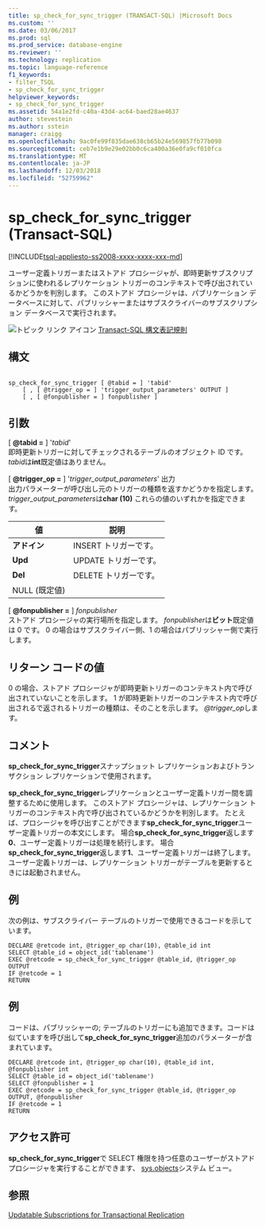 ```yaml
---
title: sp_check_for_sync_trigger (TRANSACT-SQL) |Microsoft Docs
ms.custom: ''
ms.date: 03/06/2017
ms.prod: sql
ms.prod_service: database-engine
ms.reviewer: ''
ms.technology: replication
ms.topic: language-reference
f1_keywords:
- filter_TSQL
- sp_check_for_sync_trigger
helpviewer_keywords:
- sp_check_for_sync_trigger
ms.assetid: 54a1e2fd-c40a-43d4-ac64-baed28ae4637
author: stevestein
ms.author: sstein
manager: craigg
ms.openlocfilehash: 9ac0fe99f835dae638cb65b24e569857fb77b098
ms.sourcegitcommit: ceb7e1b9e29e02bb0c6ca400a36e0fa9cf010fca
ms.translationtype: MT
ms.contentlocale: ja-JP
ms.lasthandoff: 12/03/2018
ms.locfileid: "52759962"
---
```

# <a name="spcheckforsynctrigger-transact-sql"></a>sp_check_for_sync_trigger (Transact-SQL)
[!INCLUDE[tsql-appliesto-ss2008-xxxx-xxxx-xxx-md](../../includes/tsql-appliesto-ss2008-xxxx-xxxx-xxx-md.md)]

  ユーザー定義トリガーまたはストアド プロシージャが、即時更新サブスクリプションに使われるレプリケーション トリガーのコンテキストで呼び出されているかどうかを判別します。 このストアド プロシージャは、パブリケーション データベースに対して、パブリッシャーまたはサブスクライバーのサブスクリプション データベースで実行されます。  
  
 ![トピック リンク アイコン](../../database-engine/configure-windows/media/topic-link.gif "トピック リンク アイコン") [Transact-SQL 構文表記規則](../../t-sql/language-elements/transact-sql-syntax-conventions-transact-sql.md)  
  
## <a name="syntax"></a>構文  
  
```  
  
sp_check_for_sync_trigger [ @tabid = ] 'tabid'   
    [ , [ @trigger_op = ] 'trigger_output_parameters' OUTPUT ]  
    [ , [ @fonpublisher = ] fonpublisher ]  
```  
  
## <a name="arguments"></a>引数  
 [ **@tabid =** ] '*tabid*'  
 即時更新トリガーに対してチェックされるテーブルのオブジェクト ID です。 *tabid*は**int**既定値はありません。  
  
 [ **@trigger_op =** ] '*trigger_output_parameters*' 出力  
 出力パラメーターが呼び出し元のトリガーの種類を返すかどうかを指定します。 *trigger_output_parameters*は**char (10)** これらの値のいずれかを指定できます。  
  
|値|説明|  
|-----------|-----------------|  
|**アドイン**|INSERT トリガーです。|  
|**Upd**|UPDATE トリガーです。|  
|**Del**|DELETE トリガーです。|  
|NULL (既定値)||  
  
 [  **@fonpublisher =** ] *fonpublisher*  
 ストアド プロシージャの実行場所を指定します。 *fonpublisher*は**ビット**既定値は 0 です。 0 の場合はサブスクライバー側、1 の場合はパブリッシャー側で実行します。  
  
## <a name="return-code-values"></a>リターン コードの値  
 0 の場合、ストアド プロシージャが即時更新トリガーのコンテキスト内で呼び出されていないことを示します。 1 が即時更新トリガーのコンテキスト内で呼び出されるで返されるトリガーの種類は、そのことを示します。  *@trigger_op*します。  
  
## <a name="remarks"></a>コメント  
 **sp_check_for_sync_trigger**スナップショット レプリケーションおよびトランザクション レプリケーションで使用されます。  
  
 **sp_check_for_sync_trigger**レプリケーションとユーザー定義トリガー間を調整するために使用します。 このストアド プロシージャは、レプリケーション トリガーのコンテキスト内で呼び出されているかどうかを判別します。 たとえば、プロシージャを呼び出すことができます**sp_check_for_sync_trigger**ユーザー定義トリガーの本文にします。 場合**sp_check_for_sync_trigger**返します**0**、ユーザー定義トリガーは処理を続行します。 場合**sp_check_for_sync_trigger**返します**1**、ユーザー定義トリガーは終了します。 ユーザー定義トリガーは、レプリケーション トリガーがテーブルを更新するときには起動されません。  
  
## <a name="example"></a>例  
 次の例は、サブスクライバー テーブルのトリガーで使用できるコードを示しています。  
  
```  
DECLARE @retcode int, @trigger_op char(10), @table_id int  
SELECT @table_id = object_id('tablename')  
EXEC @retcode = sp_check_for_sync_trigger @table_id, @trigger_op OUTPUT  
IF @retcode = 1  
RETURN  
```  
  
## <a name="example"></a>例  
 コードは、パブリッシャーの; テーブルのトリガーにも追加できます。コードは似ていますを呼び出して**sp_check_for_sync_trigger**追加のパラメーターが含まれています。  
  
```  
DECLARE @retcode int, @trigger_op char(10), @table_id int, @fonpublisher int  
SELECT @table_id = object_id('tablename')  
SELECT @fonpublisher = 1  
EXEC @retcode = sp_check_for_sync_trigger @table_id, @trigger_op OUTPUT, @fonpublisher  
IF @retcode = 1  
RETURN  
```  
  
## <a name="permissions"></a>アクセス許可  
 **sp_check_for_sync_trigger**で SELECT 権限を持つ任意のユーザーがストアド プロシージャを実行することができます、 [sys.objects](../../relational-databases/system-catalog-views/sys-objects-transact-sql.md)システム ビュー。  
  
## <a name="see-also"></a>参照  
 [Updatable Subscriptions for Transactional Replication](../../relational-databases/replication/transactional/updatable-subscriptions-for-transactional-replication.md)  
  
  
